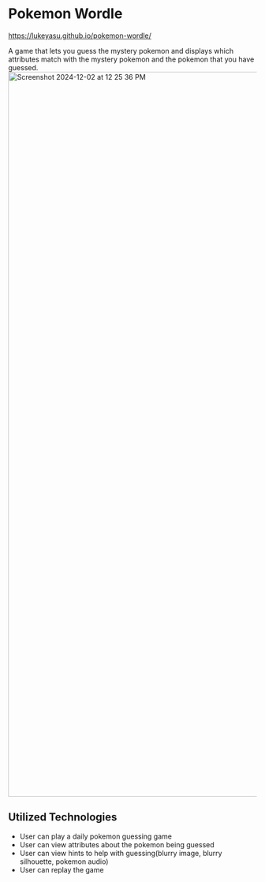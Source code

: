 # Pokemon Wordle

https://lukeyasu.github.io/pokemon-wordle/

A game that lets you guess the mystery pokemon and displays which attributes match with the mystery pokemon and the pokemon that you have guessed.
<img width="1470" alt="Screenshot 2024-12-02 at 12 25 36 PM" src="https://github.com/user-attachments/assets/1d950939-b679-4a79-8be2-d00b7697a56f">

## Utilized Technologies
- User can play a daily pokemon guessing game
- User can view attributes about the pokemon being guessed
- User can view hints to help with guessing(blurry image, blurry silhouette, pokemon audio)
- User can replay the game
